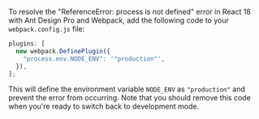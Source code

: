 To resolve the "ReferenceError: process is not defined" error in React 18 with Ant Design Pro and Webpack, add the following code to your `webpack.config.js` file:

```javascript
plugins: [
  new webpack.DefinePlugin({
    "process.env.NODE_ENV": '"production"',
  }),
];
```

This will define the environment variable `NODE_ENV` as `"production"` and prevent the error from occurring. Note that you should remove this code when you're ready to switch back to development mode.
